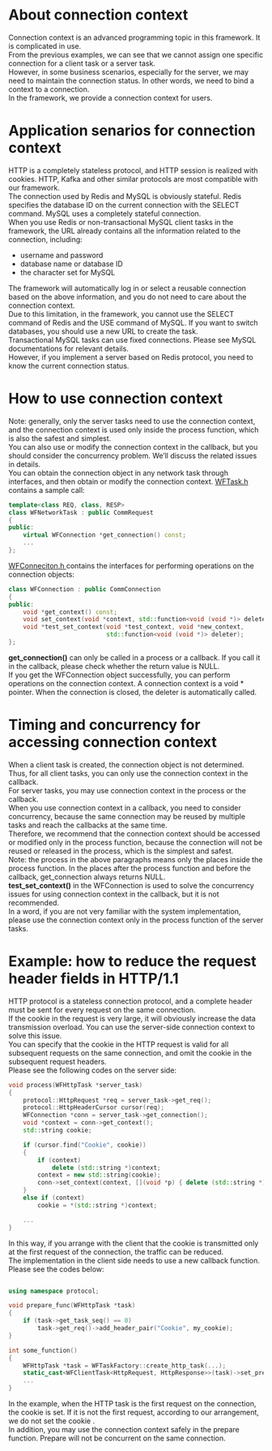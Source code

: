 # About connection context

Connection context is an advanced programming topic in this framework. It is complicated in use.   
From the previous examples, we can see that we cannot assign one specific connection for a client task or a server task.   
However, in some business scenarios, especially for the server, we may need to maintain the connection status. In other words, we need to bind a context to a connection.   
In the framework, we provide a connection context for users.

# Application senarios for connection context

HTTP is a completely stateless protocol, and HTTP session is realized with cookies. HTTP, Kafka and other similar protocols are most compatible with our framework.   
The connection used by Redis and MySQL is obviously stateful. Redis specifies the database ID on the current connection with the SELECT command. MySQL uses a completely stateful connection.   
When you use Redis or non-transactional MySQL client tasks in the framework, the URL already contains all the information related to the connection, including:

* username and password
* database name or database ID
* the character set for MySQL

The framework will automatically log in or select  a reusable connection based on the above information, and you do not need to care about the connection context.   
Due to this limitation, in the framework, you cannot use the SELECT command of Redis and the USE command of MySQL. If you want to switch databases, you should use a new URL to create the task.   
Transactional MySQL tasks can use fixed connections. Please see MySQL documentations for relevant details.   
However, if you implement a server based on Redis protocol, you need to know the current connection status.

# How to use connection context

Note: generally, only the server tasks need to use the connection context, and the connection context is used only inside the process function, which is also the safest and simplest.   
You can also use or modify the connection context in the callback, but you should consider the concurrency problem. We’ll discuss the related issues in details.   
You can obtain the connection object in any network task through interfaces, and then obtain or modify the connection context. [WFTask.h](../src/factory/WFTask.h) contains a sample call:

~~~cpp
template<class REQ, class, RESP>
class WFNetworkTask : public CommRequest
{
public:
    virtual WFConnection *get_connection() const;
    ...
};
~~~

[WFConneciton.h ](../src/factory/WFConnection.h)contains the interfaces for performing operations on the connection objects:

~~~cpp
class WFConnection : public CommConnection
{
public:
    void *get_context() const;
    void set_context(void *context, std::function<void (void *)> deleter);
    void *test_set_context(void *test_context, void *new_context,
                           std::function<void (void *)> deleter);
};
~~~

**get\_connection()** can only be called in a process or a callback. If you call it in the callback, please check whether the return value is NULL.   
If you get the WFConnection object successfully, you can perform operations on the connection context. A connection context is a void \* pointer. When the connection is closed, the deleter is automatically called.

# Timing and concurrency for accessing connection context

When a client task is created, the connection object is not determined. Thus, for all client tasks, you can only use the connection context in the callback.   
For server tasks, you may use connection context in the process or the callback.   
When you use connection context in a callback, you need to consider concurrency, because the same connection may be reused by multiple tasks and reach the callbacks at the same time.   
Therefore, we recommend that the connection context should be accessed or modified only in the process function, because the connection will not be reused or released in the process, which is the simplest and safest.   
Note: the process in the above paragraphs means only the places inside the process function. In the places after the process function and before the callback, get\_connection always returns NULL.   
**test\_set\_context()** in the WFConnection is used to solve the concurrency issues for using connection context in the callback, but it is not recommended.   
In a word, if you are not very familiar with the system implementation, please use the connection context only in the process function of the server tasks.

# Example: how to reduce the request header fields in HTTP/1.1

HTTP protocol is a stateless connection protocol, and a complete header must be sent for every request on the same connection.   
If the cookie in the request is very large, it will obviously increase the data transmission overload. You can use the server-side connection context to solve this issue.   
You can specify that the cookie in the HTTP request is valid for all subsequent requests on the same connection, and omit the cookie in the subsequent request headers.   
Please see the following codes on the server side:

~~~cpp
void process(WFHttpTask *server_task)
{
    protocol::HttpRequest *req = server_task->get_req();
    protocol::HttpHeaderCursor cursor(req);
    WFConnection *conn = server_task->get_connection();
    void *context = conn->get_context();
    std::string cookie;

    if (cursor.find("Cookie", cookie))
    {
        if (context)
            delete (std::string *)context;
        context = new std::string(cookie);
        conn->set_context(context, [](void *p) { delete (std::string *)p; });
    }
    else if (context)
        cookie = *(std::string *)context;

    ...
}
~~~

In this way, if you arrange with the client that the cookie is transmitted only at the first request of the connection, the traffic can be reduced.   
The implementation in the client side needs to use a new callback function. Please see the codes below:

~~~cpp

using namespace protocol;

void prepare_func(WFHttpTask *task)
{
    if (task->get_task_seq() == 0)
        task->get_req()->add_header_pair("Cookie", my_cookie);
}

int some_function()
{
    WFHttpTask *task = WFTaskFactory::create_http_task(...);
    static_cast<WFClientTask<HttpRequest, HttpResponse>>(task)->set_prepare(prepare_func);
    ...
}
~~~

In the example, when the HTTP task is the first request on the connection, the cookie is set. If it is not the first request, according to our arrangement, we do not set the cookie .   
In addition, you may use the connection context safely in the prepare function. Prepare will not be concurrent on the same connection.